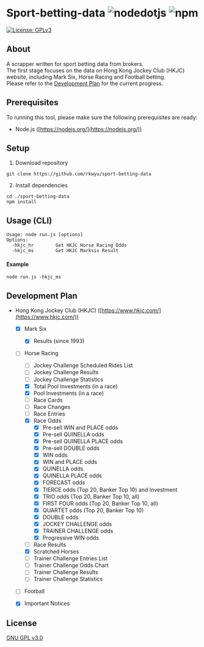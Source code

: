 # Sport-betting-data ![nodedotjs](https://img.shields.io/badge/node.js-v21.6.1-339933.svg?style=flat&logo=nodedotjs&logoColor=white) ![npm](https://img.shields.io/badge/npm-10.2.4-dc2c35.svg?style=flat&logo=npm&logoColor=white)
[![License: GPLv3](https://img.shields.io/badge/License-GPLv3-blue.svg)](https://www.gnu.org/licenses/gpl-3.0)

## About ##
A scrapper written for sport betting data from brokers.  
The first stage focuses on the data on Hong Kong Jockey Club (HKJC) website, including Mark Six, Horse Racing and Football betting.  
Please refer to the [Development Plan](#development-plan) for the current progress.  

## Prerequisites ##
To running this tool, please make sure the following prerequisites are ready:
- Node.js ([https://nodejs.org/](https://nodejs.org/))

## Setup ##
1. Download repository  
```console
git clone https://github.com/rkwyu/sport-betting-data
```
2. Install dependencies
```console
cd ./sport-betting-data
npm install
```

## Usage (CLI) ##
```console
Usage: node run.js [options]  
Options:  
  -hkjc_hr        Get HKJC Horse Racing Odds  
  -hkjc_ms        Get HKJC Marksix Result
```

#### Example ####
```console
node run.js -hkjc_ms
```

## Development Plan ##
- Hong Kong Jockey Club (HKJC) ([https://www.hkjc.com/](https://www.hkjc.com/))
  - [x] Mark Six
    - [x] Results (since 1993)
  - [ ] Horse Racing
    - [ ] Jockey Challenge Scheduled Rides List
    - [ ] Jockey Challenge Results
    - [ ] Jockey Challenge Statistics
    - [x] Total Pool Investments (in a race)
    - [x] Pool Investments (in a race)
    - [ ] Race Cards
    - [ ] Race Changes
    - [ ] Race Entries
    - [x] Race Odds
      - [x] Pre-sell WIN and PLACE odds
      - [x] Pre-sell QUINELLA odds
      - [x] Pre-sell QUINELLA PLACE odds
      - [x] Pre-sell DOUBLE odds
      - [x] WIN odds
      - [x] WIN and PLACE odds
      - [x] QUINELLA odds
      - [x] QUINELLA PLACE odds
      - [x] FORECAST odds
      - [x] TIERCE odds (Top 20, Banker Top 10) and Investment
      - [x] TRIO odds (Top 20, Banker Top 10, all)
      - [x] FIRST FOUR odds (Top 20, Banker Top 10, all)
      - [x] QUARTET odds (Top 20, Banker Top 10)
      - [x] DOUBLE odds
      - [x] JOCKEY CHALLENGE odds
      - [x] TRAINER CHALLENGE odds
      - [x] Progressive WIN odds
    - [ ] Race Results
    - [x] Scratched Horses
    - [ ] Trainer Challenge Entries List
    - [ ] Trainer Challenge Odds Chart
    - [ ] Trainer Challenge Results
    - [ ] Trainer Challenge Statistics
  - [ ] Football
  - [x] Important Notices
 

## License ##
[GNU GPL v3.0](LICENSE.md)

